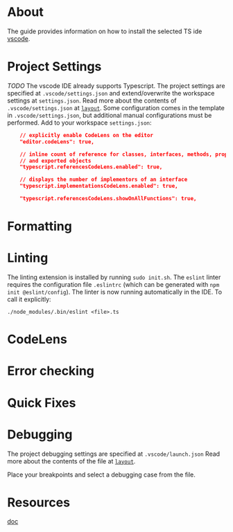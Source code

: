 # About

The guide provides information on how to install the selected TS ide [vscode](https://code.visualstudio.com/download).

# Project Settings

*TODO* The vscode IDE already supports Typescript. The project settings are specified at `.vscode/settings.json` and extend/overwrite the workspace settings at `settings.json`. Read more about the contents of `.vscode/settings.json` at [`layout`](layout.md). Some configuration comes in the template in `.vscode/settings.json`, but additional manual configurations must be performed. Add to your workspace `settings.json`:

```json
    // explicitly enable CodeLens on the editor
    "editor.codeLens": true,

    // inline count of reference for classes, interfaces, methods, properties, 
    // and exported objects
    "typescript.referencesCodeLens.enabled": true,

    // displays the number of implementors of an interface
    "typescript.implementationsCodeLens.enabled": true,

    "typescript.referencesCodeLens.showOnAllFunctions": true,
```

# Formatting

# Linting

The linting extension is installed by running `sudo init.sh`. The `eslint` linter requires the configuration file `.eslintrc` (which can be generated with `npm init @eslint/config`). The linter is now running automatically in the IDE. To call it explicitly:

`./node_modules/.bin/eslint <file>.ts`

# CodeLens

# Error checking

# Quick Fixes

# Debugging

The project debugging settings are specified at `.vscode/launch.json` Read more about the contents of the file at [`layout`](layout.md).

Place your breakpoints and select a debugging case from the file.

# Resources

[doc](https://code.visualstudio.com/docs/typescript/typescript-tutorial)
